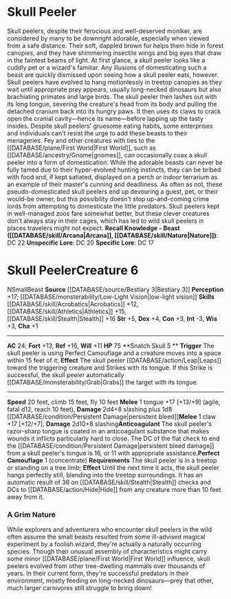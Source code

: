 ﻿---
ac: '24'
alignment: N
all_resistance: null
burrow_speed: null
charisma: '+1'
climb_speed: '15'
constitution: '+3'
creature_ability:
- Anticoagulant
- Perfect Camouflage
- Snatch Skull
creature_family: null
dexterity: '+4'
element: null
fly_speed: '10'
fortitude: '+13'
hardness: null
hp: '75'
id: '1306'
immunity: null
intelligence: '-3'
land_speed: '20'
language: null
level: '6'
max_speed: '20'
name: Skull Peeler
perception: '+17'
rarity: Common
reflex: '+16'
resistance: null
rus_type_level: null
school: null
sense:
- '[[DATABASE/monsterability/Low-Light Vision|low-light vision]]'
size: Small
skill:
- '[[DATABASE/skill/Acrobatics|Acrobatics]] +12'
- '[[DATABASE/skill/Athletics|Athletics]] +15'
- '[[DATABASE/skill/Stealth|Stealth]] +16'
source: '[[DATABASE/source/Bestiary 3|Bestiary 3]]'
speed:
- 20 feet
- climb 15 feet
- fly 10 feet
spell: null
strength: '+5'
strength_req: '5'
strongest_save:
- Reflex
swim_speed: null
trait:
- '[[DATABASE/trait/Beast|Beast]]'
type: Creature
vision: Low-light vision
weakest_save:
- Will
weakness: null
will: '+11'
wisdom: '+3'

---
# Skull Peeler

Skull peelers, despite their ferocious and well-deserved moniker, are considered by many to be downright adorable, especially when viewed from a safe distance. Their soft, dappled brown fur helps them hide in forest canopies, and they have shimmering insectile wings and big eyes that draw in the faintest beams of light. At first glance, a skull peeler looks like a cuddly pet or a wizard's familiar. Any illusions of domesticating such a beast are quickly dismissed upon seeing how a skull peeler eats, however.
 Skull peelers have evolved to hang motionlessly in treetop canopies as they wait until appropriate prey appears, usually long-necked dinosaurs but also brachiating primates and large birds. The skull peeler then lashes out with its long tongue, severing the creature's head from its body and pulling the detached cranium back into its hungry paws. It then uses its claws to crack open the cranial cavity—hence its name—before lapping up the tasty insides.
 Despite skull peelers' gruesome eating habits, some enterprises and individuals can't resist the urge to add these beasts to their menageries. Fey and other creatures with ties to the [[DATABASE/plane/First World|First World]], such as [[DATABASE/ancestry/Gnome|gnomes]], can occasionally coax a skull peeler into a form of domestication. While the adorable beasts can never be fully tamed due to their hyper-evolved hunting instincts, they can be bribed with food and, if kept satiated, displayed on a perch or indoor terrarium as an example of their master's cunning and deadliness. As often as not, these pseudo-domesticated skull peelers end up devouring a guest, pet, or their would-be owner, but this possibility doesn't stop up-and-coming crime lords from attempting to domesticate the little predators. Skull peelers kept in well-managed zoos fare somewhat better, but these clever creatures don't always stay in their cages, which has led to wild skull peelers in places travelers might not expect.
**Recall Knowledge - Beast ([[DATABASE/skill/Arcana|Arcana]], [[DATABASE/skill/Nature|Nature]])**: DC 22
**Unspecific Lore**: DC 20
**Specific Lore**: DC 17

# Skull Peeler<span class="item-type">Creature 6</span>

<span class="trait-alignment item-trait">N</span><span class="trait-size item-trait">Small</span><span class="item-trait">Beast</span>
**Source** [[DATABASE/source/Bestiary 3|Bestiary 3]]
**Perception** +17; [[DATABASE/monsterability/Low-Light Vision|low-light vision]]
**Skills** [[DATABASE/skill/Acrobatics|Acrobatics]] +12, [[DATABASE/skill/Athletics|Athletics]] +15, [[DATABASE/skill/Stealth|Stealth]] +16
**Str** +5, **Dex** +4, **Con** +3, **Int** -3, **Wis** +3, **Cha** +1

---
**AC** 24; **Fort** +13, **Ref** +16, **Will** +11
**HP** 75
<span class="in-box-ability">**Snatch Skull <span class="action-icon">5</span> ** **Trigger** The skull peeler is using Perfect Camouflage and a creature moves into a space within 15 feet of it; **Effect** The skull peeler [[DATABASE/action/Leap|Leaps]] toward the triggering creature and Strikes with its tongue. If this Strike is successful, the skull peeler automatically [[DATABASE/monsterability/Grab|Grabs]] the target with its tongue.</span>

---
**Speed** 20 feet, climb 15 feet, fly 10 feet
<span class="in-box-ability">**Melee** <span class="action-icon">1</span> tongue +17 [+13/+9] (agile, fatal d12, reach 10 feet), **Damage** 2d4+8 slashing plus 1d8 [[DATABASE/condition/Persistent Damage|persistent bleed]]</span><span class="in-box-ability">**Melee** <span class="action-icon">1</span> claw +17 [+12/+7], **Damage** 2d10+8 slashing</span><span class="in-box-ability">**Anticoagulant** The skull peeler's razor-sharp tongue is coated in an anticoagulant substance that makes wounds it inflicts particularly hard to close. The DC of the flat check to end the [[DATABASE/condition/Persistent Damage|persistent bleed damage]] from a skull peeler's tongue is 16, or 11 with appropriate assistance.</span><span class="in-box-ability">**Perfect Camouflage** <span class="action-icon">1</span> (concentrate) **Requirements** The skull peeler is in a treetop or standing on a tree limb; **Effect** Until the next time it acts, the skull peeler hangs perfectly still, blending into the treetop surroundings. It has an automatic result of 36 on [[DATABASE/skill/Stealth|Stealth]] checks and DCs to [[DATABASE/action/Hide|Hide]] from any creature more than 10 feet away from it.</span>

###  A Grim Nature

While explorers and adventurers who encounter skull peelers in the wild often assume the small beasts resulted from some ill-advised magical experiment by a foolish wizard, they're actually a naturally occurring species. Though their unusual assembly of characteristics might carry some minor [[DATABASE/plane/First World|First World]] influence, skull peelers evolved from other tree-dwelling mammals over thousands of years. In their current form, they're successful predators in their environment, mostly feeding on long-necked dinosaurs—prey that other, much larger carnivores still struggle to bring down!